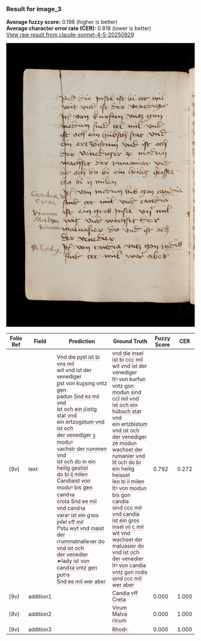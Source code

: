 ### Result for image_3
**Average fuzzy score:** 0.198 (higher is better)<br>**Average character error rate (CER):** 0.818 (lower is better)<br>[View raw result from claude-sonnet-4-5-20250929](https://github.com/RISE-UNIBAS/humanities_data_benchmark/blob/main/results/2025-10-24/T0293/request_T0293_image_3.json)

<img src="https://github.com/RISE-UNIBAS/humanities_data_benchmark/blob/main/benchmarks/medieval_manuscripts/images/image_3.jpg?raw=true" alt="image_3" width="800px">

<style>
.diff { text-decoration: underline; text-decoration-color: #ffcccc; text-decoration-style: wavy; }
</style>

| Folio Ref | Field | Prediction | Ground Truth | Fuzzy Score | CER |
|-----------|-------|------------|--------------|-------------|-----|
| [9v] | text | <span class="diff">Vnd die pꝼel ist bi vns mil<br></span>wit vnd ist der venediger<br><span class="diff">ꝑst</span> von ku<span class="diff">ꝼsing</span> vntz g<span class="diff">en<br>padun Snd es mil vnd<br>ist och ein j</span>ü<span class="diff">stig stat vnd<br></span>ein ertz<span class="diff">ogstum vnd ist och<br>der venediger ꝫ modu</span>ꝰ<span class="diff"><br>vachstr der rummen vnd<br>ist och do in ein heilig gestist<br>do bi ij milen<br>Candiaist von modu</span>ꝰ <span class="diff">bis gen candꝛa<br>crota Snd ee mil vnd candꝛa<br>varaꝰ ist ein gꝛos jnſel vff mil<br>lºstu</span> w<span class="diff">yt vnd maist der<br>rrummatnalieꝛer do vnd ist och<br>der venedier<br>☙lady ist von candꝛa vntz gen ꝑotꝰs<br>Snd ee mil wer aber</span> | <span class="diff">vnd die insel ist bi ccc mil<br> </span>wit vnd ist der venediger<br><span class="diff"> Itꝰ</span> von ku<span class="diff">rfun</span> vntz g<span class="diff">on<br> modun sind ccl mil vnd<br> ist och ein h</span>ü<span class="diff">bsch stat vnd<br> </span>ein ertz<span class="diff">bistum vnd ist och<br> der venediger ze modun<br> wachset der rumanier vnd<br> lit och do bi ein heilig heisset<br> leo bi ii milen<br> It</span>ꝰ<span class="diff"> von modun bis gon candia<br> sind ccc mil vnd candia<br> ist ein gros insel vii c mil<br> wit vnd wachset der<br> maluasier do vnd ist och<br> der venedier<br> It</span>ꝰ <span class="diff">von candia vntz gon rodis<br> sind ccc mil</span> w<span class="diff">er aber</span> | 0.792 | 0.272 |
| [9v] | addition1 |  | <span class="diff">Candia vff<br> Creta</span> | 0.000 | 1.000 |
| [9v] | addition2 |  | <span class="diff">Virum<br> Malva<br> ricum</span> | 0.000 | 1.000 |
| [9v] | addition3 |  | <span class="diff">Rhodꝰ.</span> | 0.000 | 1.000 |

